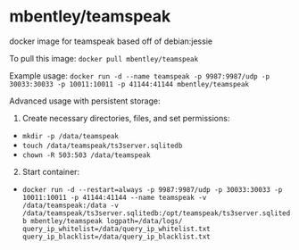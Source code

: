 mbentley/teamspeak
==================

docker image for teamspeak
based off of debian:jessie

To pull this image:
`docker pull mbentley/teamspeak`

Example usage:
`docker run -d --name teamspeak -p 9987:9987/udp -p 30033:30033 -p 10011:10011 -p 41144:41144 mbentley/teamspeak`

Advanced usage with persistent storage:

1. Create necessary directories, files, and set permissions:
  * `mkdir -p /data/teamspeak`
  * `touch /data/teamspeak/ts3server.sqlitedb`
  * `chown -R 503:503 /data/teamspeak`

2. Start container:
  * `docker run -d --restart=always -p 9987:9987/udp -p 30033:30033 -p 10011:10011 -p 41144:41144 --name teamspeak -v /data/teamspeak:/data -v /data/teamspeak/ts3server.sqlitedb:/opt/teamspeak/ts3server.sqlitedb mbentley/teamspeak logpath=/data/logs/ query_ip_whitelist=/data/query_ip_whitelist.txt query_ip_blacklist=/data/query_ip_blacklist.txt`
